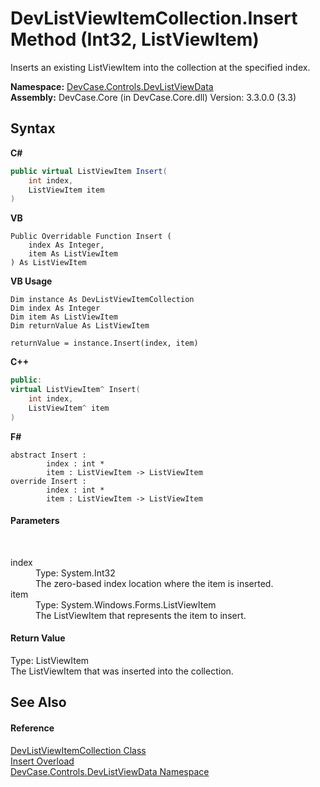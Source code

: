 # DevListViewItemCollection.Insert Method (Int32, ListViewItem)
 

Inserts an existing ListViewItem into the collection at the specified index.

**Namespace:**&nbsp;<a href="N_DevCase_Controls_DevListViewData">DevCase.Controls.DevListViewData</a><br />**Assembly:**&nbsp;DevCase.Core (in DevCase.Core.dll) Version: 3.3.0.0 (3.3)

## Syntax

**C#**<br />
``` C#
public virtual ListViewItem Insert(
	int index,
	ListViewItem item
)
```

**VB**<br />
``` VB
Public Overridable Function Insert ( 
	index As Integer,
	item As ListViewItem
) As ListViewItem
```

**VB Usage**<br />
``` VB Usage
Dim instance As DevListViewItemCollection
Dim index As Integer
Dim item As ListViewItem
Dim returnValue As ListViewItem

returnValue = instance.Insert(index, item)
```

**C++**<br />
``` C++
public:
virtual ListViewItem^ Insert(
	int index, 
	ListViewItem^ item
)
```

**F#**<br />
``` F#
abstract Insert : 
        index : int * 
        item : ListViewItem -> ListViewItem 
override Insert : 
        index : int * 
        item : ListViewItem -> ListViewItem 
```


#### Parameters
&nbsp;<dl><dt>index</dt><dd>Type: System.Int32<br />The zero-based index location where the item is inserted.</dd><dt>item</dt><dd>Type: System.Windows.Forms.ListViewItem<br />The ListViewItem that represents the item to insert.</dd></dl>

#### Return Value
Type: ListViewItem<br />The ListViewItem that was inserted into the collection.

## See Also


#### Reference
<a href="T_DevCase_Controls_DevListViewData_DevListViewItemCollection">DevListViewItemCollection Class</a><br /><a href="Overload_DevCase_Controls_DevListViewData_DevListViewItemCollection_Insert">Insert Overload</a><br /><a href="N_DevCase_Controls_DevListViewData">DevCase.Controls.DevListViewData Namespace</a><br />